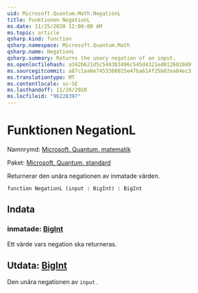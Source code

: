 ```yaml
---
uid: Microsoft.Quantum.Math.NegationL
title: Funktionen NegationL
ms.date: 11/25/2020 12:00:00 AM
ms.topic: article
qsharp.kind: function
qsharp.namespace: Microsoft.Quantum.Math
qsharp.name: NegationL
qsharp.summary: Returns the unary negation of an input.
ms.openlocfilehash: a342b621d5c540383496c545d4321ed012601049
ms.sourcegitcommit: a87c1aa8e7453360025e47ba614f25b02ea84ec3
ms.translationtype: MT
ms.contentlocale: sv-SE
ms.lasthandoff: 11/26/2020
ms.locfileid: "96228397"
---
```

# <a name="negationl-function"></a>Funktionen NegationL

Namnrymd: [Microsoft. Quantum. matematik](xref:Microsoft.Quantum.Math)

Paket: [Microsoft. Quantum. standard](https://nuget.org/packages/Microsoft.Quantum.Standard)


Returnerar den unära negationen av inmatade värden.

```qsharp
function NegationL (input : BigInt) : BigInt
```


## <a name="input"></a>Indata

### <a name="input--bigint"></a>inmatade: [BigInt](xref:microsoft.quantum.lang-ref.bigint)

Ett värde vars negation ska returneras.



## <a name="output--bigint"></a>Utdata: [BigInt](xref:microsoft.quantum.lang-ref.bigint)

Den unära negationen av `input` .